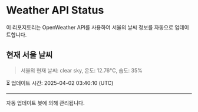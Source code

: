 
# Weather API Status

이 리포지토리는 OpenWeather API를 사용하여 서울의 날씨 정보를 자동으로 업데이트합니다.

## 현재 서울 날씨
> 서울의 현재 날씨: clear sky, 온도: 12.76°C, 습도: 35%

⏳ 업데이트 시간: 2025-04-02 03:40:10 (UTC)

---
자동 업데이트 봇에 의해 관리됩니다.
